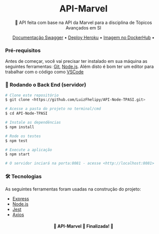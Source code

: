<h1 align="center">
    <a>API-Marvel</a>
</h1>
<p align="center">🚀 API feita com base na API da Marvel para a disciplina de Tópicos Avançados em SI</p>

<p align="center">
 <a href="https://app.swaggerhub.com/apis/BlazeF35/marvel-api/1.0.0">Documentação Swagger</a> •
 <a href="https://api-marvel-trabalho.herokuapp.com/">Deploy Heroku</a> • 
 <a href="https://hub.docker.com/repository/docker/luizfhelipy/api_marvel_verse">Imagem no DockerHub</a> • 
</p>

### Pré-requisitos

Antes de começar, você vai precisar ter instalado em sua máquina as seguintes ferramentas:
[Git](https://git-scm.com), [Node.js](https://nodejs.org/en/). 
Além disto é bom ter um editor para trabalhar com o código como [VSCode](https://code.visualstudio.com/)

### 🎲 Rodando o Back End (servidor)

```bash
# Clone este repositório
$ git clone <https://github.com/LuizFhelipy/API-Node-TPASI.git>

# Acesse a pasta do projeto no terminal/cmd
$ cd API-Node-TPASI

# Instale as dependências
$ npm install

# Rode os testes
$ npm test

# Execute a aplicação
$ npm start

# O servidor inciará na porta:8081 - acesse <http://localhost:8081>
```

### 🛠 Tecnologias

As seguintes ferramentas foram usadas na construção do projeto:

- [Express](https://expressjs.com/pt-br/)
- [Node.js](https://nodejs.org/en/)
- [Jest](https://jestjs.io/)
- [Axios](https://www.npmjs.com/package/axios)

<h4 align="center"> 
	🚧  API-Marvel 🚀 Finalizada!  🚧
</h4>

